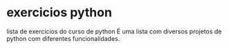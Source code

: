 # exercicios python
 lista de exercicios do curso de python
 É uma lista com diversos projetos de python
 com diferentes funcionalidades.